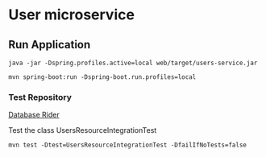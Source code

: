 # User microservice

## Run Application 

```
java -jar -Dspring.profiles.active=local web/target/users-service.jar

mvn spring-boot:run -Dspring-boot.run.profiles=local
```




### Test Repository
[Database Rider](https://github.com/database-rider/database-rider)

Test the class UsersResourceIntegrationTest

`mvn test -Dtest=UsersResourceIntegrationTest -DfailIfNoTests=false`
